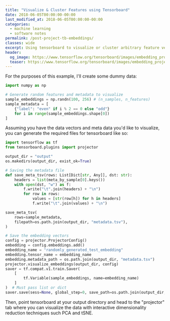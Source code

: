 ```yaml
---
title: "Visualize & Cluster Features using Tensorboard"
date: 2018-06-05T00:00:00-00:00
last_modified_at: 2018-06-05T00:00:00-00:00
categories:
  - machine learning
  - software notes
permalink: /post-project-tb-embeddings/
classes: wide
excerpt: Using tensorboard to visualize or cluster arbitrary feature vectors/embeddings.
header:
  og_image: https://www.tensorflow.org/tensorboard/images/embedding_projector.png?raw=1
  teaser: https://www.tensorflow.org/tensorboard/images/embedding_projector.png?raw=1
---
```


For the purposes of this example, I'll create some dummy data:

```py
import numpy as np

# Generate random features and metadata to visualize
sample_embeddings = np.randn(100, 256) # (n_samples, n_features)
sample_metadata = [
    {"label": "even" if i % 2 == 0 else "odd"}
    for i in range(sample_embeddings.shape[0])
]
```

Assuming you have the data vectors and meta data you'd like to visualize, you can generate the required files for tensorboard like so:

```py
import tensorflow as tf
from tensorboard.plugins import projector

output_dir = "output"
os.makedirs(output_dir, exist_ok=True)

# Saving the metadata file
def save_meta_tsv(rows: List[Dict[str, Any]], dst: str):
    headers = list(meta_by_sample[0].keys())
    with open(dst, "w") as f:
        f.write("\t".join(headers) + "\n")
        for row in rows:
            values = [str(row[h]) for h in headers]
            f.write("\t".join(values) + "\n")

save_meta_tsv(
    rows=sample_metadata,
    filepath=os.path.join(output_dir, "metadata.tsv"),
)

# Save the embedding vectors
config = projector.ProjectorConfig()
embedding = config.embeddings.add()
embedding_name = "randomly_generated_test_embedding" 
embedding.tensor_name = embedding_name
embedding.metadata_path = os.path.join(output_dir, "metadata.tsv")
projector.visualize_embeddings(output_dir, config)
saver = tf.compat.v1.train.Saver(
    [
        tf.Variable(sample_embeddings, name=embedding_name)
    ]
)  # Must pass list or dict
saver.save(sess=None, global_step=0, save_path=os.path.join(output_dir, "embedding.ckpt")
```

Then, point tensorboard at your output directory and head to the "projector" tab where you can visualize the data with interactive dimensionality reduction techniques such PCA and tSNE.
